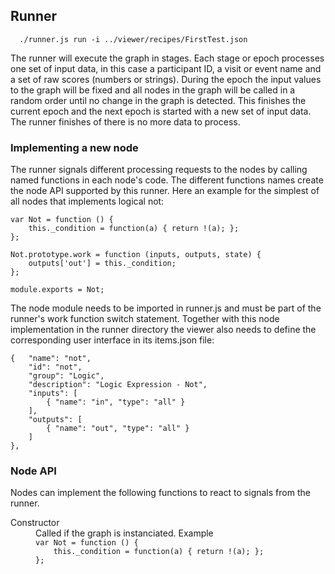 ## Runner

```
  ./runner.js run -i ../viewer/recipes/FirstTest.json
```

The runner will execute the graph in stages. Each stage or epoch processes one set of input data, in this case a participant ID, a visit or event name and a set of raw scores (numbers or strings). During the epoch the input values to the graph will be fixed and all nodes in the graph will be called in a random order until no change in the graph is detected. This finishes the current epoch and the next epoch is started with a new set of input data. The runner finishes of there is no more data to process.

### Implementing a new node

The runner signals different processing requests to the nodes by calling named functions in each node's code. The different functions names create the node API supported by this runner. Here an example for the simplest of all nodes that implements logical not:
```
var Not = function () {
    this._condition = function(a) { return !(a); };
};

Not.prototype.work = function (inputs, outputs, state) {
    outputs['out'] = this._condition;
};

module.exports = Not;
```
The node module needs to be imported in runner.js and must be part of the runner's work function switch statement. Together with this node implementation in the runner directory the viewer also needs to define the corresponding user interface in its items.json file:
```
{   "name": "not",
	"id": "not",
	"group": "Logic",
	"description": "Logic Expression - Not",
	"inputs": [
	    { "name": "in", "type": "all" }
	],
	"outputs": [
	    { "name": "out", "type": "all" }
	]
},
```

### Node API

Nodes can implement the following functions to react to signals from the runner.

<dl>
  <dt>Constructor</dt>
  <dd>Called if the graph is instanciated. Example
<code>
var Not = function () {
    this._condition = function(a) { return !(a); };
};
</code>
</dd>

</dl>
